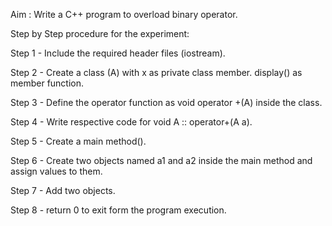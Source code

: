 
Aim : Write a C++ program to overload binary operator.

Step by Step procedure for the experiment:

Step 1 - Include the required header files (iostream).

Step 2 - Create a class (A) with x as private class member. display() as member function.

Step 3 - Define the operator function as void operator +(A) inside the class.

Step 4 - Write respective code for void A :: operator+(A a).

Step 5 - Create a main method().

Step 6 - Create two objects named a1 and a2 inside the main method and assign values to them.

Step 7 - Add two objects.

Step 8 - return 0 to exit form the program execution.
